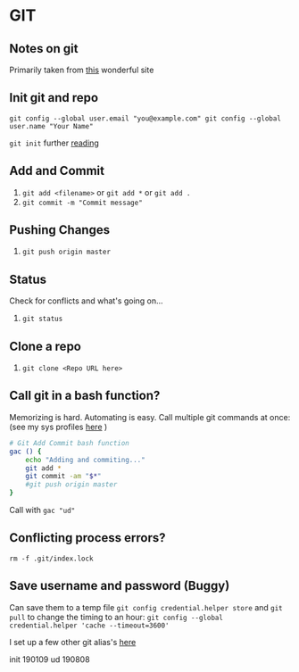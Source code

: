 GIT
=======

Notes on git
---------
Primarily taken from [this](http://rogerdudler.github.io/git-guide/) wonderful site 


Init git and repo
---------
`git config --global user.email "you@example.com"
 git config --global user.name "Your Name"`

`git init`
further [reading](https://help.github.com/en/articles/adding-an-existing-project-to-github-using-the-command-line)


Add and Commit
---------
1. `git add <filename>` or `git add *` or `git add .`
2. `git commit -m "Commit message"`


Pushing Changes
---------
1. `git push origin master`


Status
---------
Check for conflicts and what's going on... 
1. `git status`


Clone a repo
---------
1. `git clone <Repo URL here>`
	

Call git in a bash function? 
---------
Memorizing is hard. Automating is easy. Call multiple git commands at once:
(see my sys profiles [here](https://github.com/kwcooper/sysConfig) )

```bash
# Git Add Commit bash function
gac () { 
	echo "Adding and commiting..."
    git add * 
    git commit -am "$*"
    #git push origin master
}
```

Call with `gac "ud"`  



Conflicting process errors?
---------
`rm -f .git/index.lock`


Save username and password (Buggy)
---------
Can save them to a temp file
`git config credential.helper store` and `git pull`
to change the timing to an hour:
`git config --global credential.helper 'cache --timeout=3600'`

I set up a few other git alias's [here](github.com)



init 190109
ud   190808